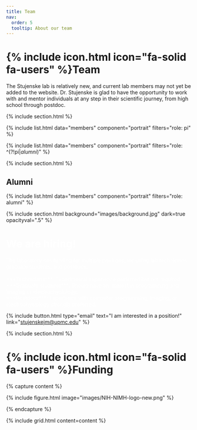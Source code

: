 ```yaml
---
title: Team
nav:
  order: 5
  tooltip: About our team
---
```


# {% include icon.html icon="fa-solid fa-users" %}Team

The Stujenske lab is relatively new, and current lab members may not yet be added to the website. Dr. Stujenske is glad to have the opportunity to work with and mentor individuals at any step in their scientific journey, from high school through postdoc.

{% include section.html %}

{% include list.html data="members" component="portrait" filters="role: pi" %}

{% include list.html data="members" component="portrait" filters="role: ^(?!pi$|alumni$)" %}

{% include section.html %}

## Alumni

{% include list.html data="members" component="portrait" filters="role: alumni" %}

{% include section.html background="images/background.jpg" dark=true opacityval=".5" %}

# <span style="color:white">We are hiring!</span>

<span style="color:white">
  The laboratory has funding for multiple positions, including lab technicians, graduate students, and postdocs. <br/><br/>
    ***Technicians***: Experimental experience preferred but not required. <br/>
    ***Graduate students***: Should have an interest in programming and imaging or electrophysiology. <br/>
    ***Postdocs***: Experience with computer programming, imaging, or electrophysiology strongly preferred.
</span>

{%
  include button.html
  type="email"
  text="I am interested in a position!"
  link="stujenskejm@upmc.edu"
%}

{% include section.html %}

# {% include icon.html icon="fa-solid fa-users" %}Funding

{% capture content %}

{% include figure.html image="images/NIH-NIMH-logo-new.png" %}

{% endcapture %}

{% include grid.html content=content %}
